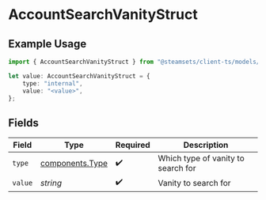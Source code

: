 # AccountSearchVanityStruct

## Example Usage

```typescript
import { AccountSearchVanityStruct } from "@steamsets/client-ts/models/components";

let value: AccountSearchVanityStruct = {
    type: "internal",
    value: "<value>",
};
```

## Fields

| Field                                              | Type                                               | Required                                           | Description                                        |
| -------------------------------------------------- | -------------------------------------------------- | -------------------------------------------------- | -------------------------------------------------- |
| `type`                                             | [components.Type](../../models/components/type.md) | :heavy_check_mark:                                 | Which type of vanity to search for                 |
| `value`                                            | *string*                                           | :heavy_check_mark:                                 | Vanity to search for                               |
